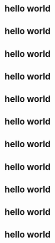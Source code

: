 # hello world
# hello world
# hello world
# hello world
# hello world
# hello world
# hello world
# hello world
# hello world
# hello world
# hello world
